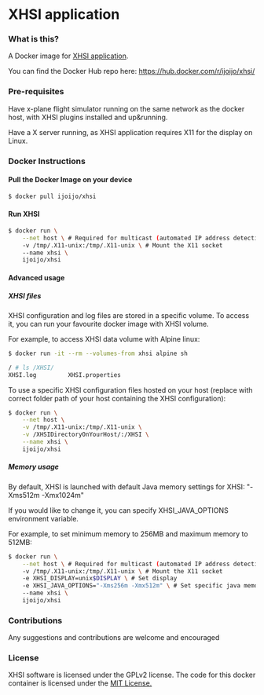 # XHSI application

### What is this?

A Docker image for [XHSI application](xhsi.sourceforge.net).

You can find the Docker Hub repo here: https://hub.docker.com/r/ijoijo/xhsi/


### Pre-requisites

Have x-plane flight simulator running on the same network as the docker host, with XHSI plugins installed and up&running.

Have a X server running, as XHSI application requires X11 for the  display on Linux.

### Docker Instructions

#### Pull the Docker Image on your device

```bash
$ docker pull ijoijo/xhsi
```

#### Run XHSI

```bash
$ docker run \
    --net host \ # Required for multicast (automated IP address detection for XHSI)
    -v /tmp/.X11-unix:/tmp/.X11-unix \ # Mount the X11 socket
    --name xhsi \
    ijoijo/xhsi
```

#### Advanced usage

##### XHSI files

XHSI configuration and log files are stored in a specific volume.
To access it, you can run your favourite docker image with XHSI volume.

For example, to access XHSI data volume with Alpine linux:

```bash
$ docker run -it --rm --volumes-from xhsi alpine sh

/ # ls /XHSI/
XHSI.log         XHSI.properties
```


To use a specific XHSI configuration files hosted on your host (replace with correct folder path of your host containing the XHSI configuration):

```bash
$ docker run \
    --net host \
    -v /tmp/.X11-unix:/tmp/.X11-unix \
    -v /XHSIDirectoryOnYourHost/:/XHSI \
    --name xhsi \
    ijoijo/xhsi
```

##### Memory usage

By default, XHSI is launched with default Java memory settings for XHSI: "-Xms512m -Xmx1024m"

If you would like to change it, you can specify XHSI_JAVA_OPTIONS environment variable.

For example, to set minimum memory to 256MB and maximum memory to 512MB:

```bash
$ docker run \
    --net host \ # Required for multicast (automated IP address detection for X$
    -v /tmp/.X11-unix:/tmp/.X11-unix \ # Mount the X11 socket
    -e XHSI_DISPLAY=unix$DISPLAY \ # Set display
    -e XHSI_JAVA_OPTIONS="-Xms256m -Xmx512m" \ # Set specific java memory settings
    --name xhsi \
    ijoijo/xhsi
```


### Contributions

Any suggestions and contributions are welcome and encouraged


### License

XHSI software is licensed under the GPLv2 license.
The code for this docker container is licensed under the [MIT License.](LICENSE.md)
